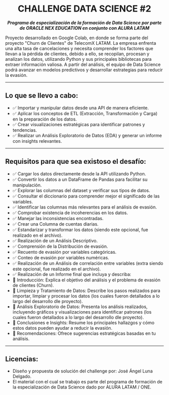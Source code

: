 <h1 align="center">CHALLENGE DATA SCIENCE #2</h1>

<p align="center"><strong><em>Programa de especialización de la formación de Data Science por parte de ORACLE NEX EDUCATION en conjunto con ALURA LATAM</em></strong></p>

Proyecto desarrollado en Google Colab, en donde se forma parte del proyecto "Churn de Clientes" de TelecomX LATAM. 
La empresa enfrenta una alta tasa de cancelaciones y necesita comprender los factores que llevan a la pérdida de clientes, debido a ello,
se recopilan, procesan y analízan los datos, utilizando Python y sus principales bibliotecas para extraer información valiosa. 
A partir del análisis, el equipo de Data Science podrá avanzar en modelos predictivos y desarrollar estrategias para reducir la evasión.

---

## Lo que se llevo a cabo:
- ✅ Importar y manipular datos desde una API de manera eficiente.
- ✅ Aplicar los conceptos de ETL (Extracción, Transformación y Carga) en la preparación de los datos.
- ✅ Crear visualizaciones estratégicas para identificar patrones y tendencias.
- ✅ Realizar un Análisis Exploratorio de Datos (EDA) y generar un informe con insights relevantes.

---

## Requisitos para que sea existoso el desafío:

- ✅ Cargar los datos directamente desde la API utilizando Python.
- ✅ Convertir los datos a un DataFrame de Pandas para facilitar su manipulación.
- ✅ Explorar las columnas del dataset y verificar sus tipos de datos.
- ✅ Consultar el diccionario para comprender mejor el significado de las variables.
- ✅ Identificar las columnas más relevantes para el análisis de evasión.
- ✅ Comprobar existencia de incoherencias en los datos.
- ✅ Manejar las inconsistencias encontradas.
- ✅ Crear una Columna de cuentas diarias.
- ✅ Estandarizar y transformar los datos (siendo este opcional, fue realizado en el archivo).
- ✅ Realización de un Análisis Descriptivo.
- ✅ Comprensión de la Distribución de evasión.
- ✅ Recuento de evasión por variables categóricas.
- ✅ Conteo de evasión por variables numéricas.
- ✅ Realización de un Análisis de correlación entre variables (extra siendo este opcional, fue realizado en el archivo).
- ✅ Realización de un Informe final que incluya y describa:
-   🔹 Introducción: Explica el objetivo del análisis y el problema de evasión de clientes (Churn).
-   🔹 Limpieza y Tratamiento de Datos: Describe los pasos realizados para importar, limpiar y procesar los datos (los cuales fueron detallados a lo largo del desarrollo dle proyecto).
-   🔹 Análisis Exploratorio de Datos: Presenta los análisis realizados, incluyendo gráficos y visualizaciones para identificar patrones (los cuales fueron detallados a lo largo del desarrollo dle proyecto).
-   🔹 Conclusiones e Insights: Resume los principales hallazgos y cómo estos datos pueden ayudar a reducir la evasión.
-   🔹 Recomendaciones: Ofrece sugerencias estratégicas basadas en tu análisis.


---

## Licencias:
- Diseño y propuesta de solución del challenge por: José Ángel Luna Delgado.
- El material con el cual se trabajo es parte del programa de formación de la especialización de Data Science dado por ALURA LATAM / ONE.
